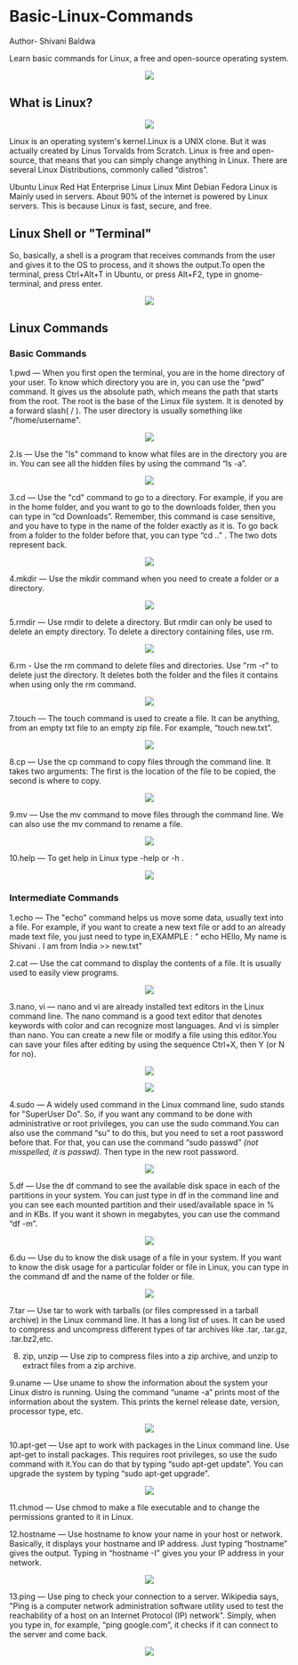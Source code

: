 # Basic-Linux-Commands
Author- Shivani Baldwa

Learn basic commands for Linux, a free and open-source operating system.
<p align="center">
  <img src="https://github.com/oilmcut-2020/Basic-Linux-Commands/blob/master/linux_terminal.png">
</p>

## What is Linux?
<p align="center">
  <img src="https://github.com/oilmcut-2020/Basic-Linux-Commands/blob/master/linux.png">
</p>
Linux is an operating system's kernel.Linux is a UNIX clone. But it was actually created by Linus Torvalds from Scratch. Linux is free and open-source, that means that you can simply change anything in Linux. There are several Linux Distributions, commonly called “distros”.

Ubuntu Linux
Red Hat Enterprise Linux
Linux Mint
Debian
Fedora
Linux is Mainly used in servers. About 90% of the internet is powered by Linux servers. This is because Linux is fast, secure, and free.

## Linux Shell or "Terminal"

So, basically, a shell is a program that receives commands from the user and gives it to the OS to process, and it shows the output.To open the terminal, press Ctrl+Alt+T in Ubuntu, or press Alt+F2, type in gnome-terminal, and press enter. 
<p align="center">
  <img src="https://github.com/oilmcut-2020/Basic-Linux-Commands/blob/master/command_line_terminal.png">
</p>
           
## Linux Commands

### Basic Commands
1.pwd — When you first open the terminal, you are in the home directory of your user. To know which directory you are in, you can use the “pwd” command. It gives us the absolute path, which means the path that starts from the root. The root is the base of the Linux file system. It is denoted by a forward slash( / ). The user directory is usually something like "/home/username".
<p align="center">
  <img src="https://github.com/oilmcut-2020/Basic-Linux-Commands/blob/master/images/pwd.png">
</p>

2.ls — Use the "ls" command to know what files are in the directory you are in. You can see all the hidden files by using the command “ls -a”.
<p align="center">
  <img src="https://github.com/oilmcut-2020/Basic-Linux-Commands/blob/master/images/ls.png">
</p>

3.cd — Use the "cd" command to go to a directory. For example, if you are in the home folder, and you want to go to the downloads folder, then you can type in “cd Downloads”. Remember, this command is case sensitive, and you have to type in the name of the folder exactly as it is. 
To go back from a folder to the folder before that, you can type “cd ..” . The two dots represent back.
<p align="center">
  <img src="https://github.com/oilmcut-2020/Basic-Linux-Commands/blob/master/images/cd.png">
</p>

4.mkdir — Use the mkdir command when you need to create a folder or a directory.
<p align="center">
  <img src="https://github.com/oilmcut-2020/Basic-Linux-Commands/blob/master/images/mkdir.png">
</p>

5.rmdir  — Use rmdir to delete a directory. But rmdir can only be used to delete an empty directory. To delete a directory containing files, use rm.
<p align="center">
  <img src="https://github.com/oilmcut-2020/Basic-Linux-Commands/blob/master/images/rmdir.png">
</p>

6.rm - Use the rm command to delete files and directories.  Use "rm -r" to delete just the directory. It deletes both the folder and the files it contains when using only the rm command.
<p align="center">
  <img src="https://github.com/oilmcut-2020/Basic-Linux-Commands/blob/master/images/rm.png">
</p>

7.touch — The touch command is used to create a file. It can be anything, from an empty txt file to an empty zip file. For example, “touch new.txt”.
<p align="center">
  <img src="https://github.com/oilmcut-2020/Basic-Linux-Commands/blob/master/images/touch.png">
</p>

8.cp — Use the cp command to copy files through the command line. It takes two arguments: The first is the location of the file to be copied, the second is where to copy.
<p align="center">
  <img src="https://github.com/oilmcut-2020/Basic-Linux-Commands/blob/master/images/cp.png">
</p>

9.mv — Use the mv command to move files through the command line. We can also use the mv command to rename a file.
<p align="center">
  <img src="https://github.com/oilmcut-2020/Basic-Linux-Commands/blob/master/images/mv.png">
</p>

10.help  — To get help in Linux type -help or -h .
 <p align="center">
  <img src="https://github.com/oilmcut-2020/Basic-Linux-Commands/blob/master/images/help.png">
</p>

 ### Intermediate Commands
 
 1.echo — The "echo" command helps us move some data, usually text into a file. For example, if you want to create a new text file or add to an already made text file, you just need to type in,EXAMPLE : “ echo HEllo, My name is Shivani . I am from India >> new.txt"
 
 2.cat — Use the cat command to display the contents of a file. It is usually used to easily view programs.
  <p align="center">
  <img src="https://github.com/oilmcut-2020/Basic-Linux-Commands/blob/master/images/cat.png">
</p>

 3.nano, vi — nano and vi are already installed text editors in the Linux command line. The nano command is a good text editor   that denotes keywords with color and can recognize most languages. And vi is simpler than nano. You can create a new file or modify a file using this editor.You can save your files after editing by using the sequence Ctrl+X, then Y (or N for no).
  <p align="center">
  <img src="https://github.com/oilmcut-2020/Basic-Linux-Commands/blob/master/images/nano.png">
</p>

 <p align="center">
  <img src="https://github.com/oilmcut-2020/Basic-Linux-Commands/blob/master/images/vi.png">
</p>

 4.sudo — A widely used command in the Linux command line, sudo stands for "SuperUser Do". So, if you want any command to be done with administrative or root privileges, you can use the sudo command.You can also use the command “su” to do this, but you need to set a root password before that. For that, you can use the command “sudo passwd” *(not misspelled, it is passwd).* Then type in the new root password.
  <p align="center">
  <img src="https://github.com/oilmcut-2020/Basic-Linux-Commands/blob/master/images/sudo.png">
</p>

 5.df — Use the df command to see the available disk space in each of the partitions in your system. You can just type in df in the command line and you can see each mounted partition and their used/available space in % and in KBs. If you want it shown in megabytes, you can use the command “df -m”.
  <p align="center">
  <img src="https://github.com/oilmcut-2020/Basic-Linux-Commands/blob/master/images/df.png">
</p>

6.du — Use du to know the disk usage of a file in your system. If you want to know the disk usage for a particular folder or file in Linux, you can type in the command df and the name of the folder or file. 
  <p align="center">
  <img src="https://github.com/oilmcut-2020/Basic-Linux-Commands/blob/master/images/du.png">
</p>

7.tar — Use tar to work with tarballs (or files compressed in a tarball archive) in the Linux command line. It has a long list of uses. It can be used to compress and uncompress different types of tar archives like .tar, .tar.gz, .tar.bz2,etc.

8. zip, unzip — Use zip to compress files into a zip archive, and unzip to extract files from a zip archive.

9.uname — Use uname to show the information about the system your Linux distro is running. Using the command “uname -a” prints most of the information about the system. This prints the kernel release date, version, processor type, etc.
 <p align="center">
  <img src="https://github.com/oilmcut-2020/Basic-Linux-Commands/blob/master/images/uname.png">
</p>

10.apt-get — Use apt to work with packages in the Linux command line. Use apt-get to install packages. This requires root privileges, so use the sudo command with it.You can do that by typing “sudo apt-get update”. You can upgrade the system by typing “sudo apt-get upgrade”.
 <p align="center">
  <img src="https://github.com/oilmcut-2020/Basic-Linux-Commands/blob/master/images/apt-get.png">
</p>

11.chmod — Use chmod to make a file executable and to change the permissions granted to it in Linux.

12.hostname — Use hostname to know your name in your host or network. Basically, it displays your hostname and IP address. Just typing “hostname” gives the output. Typing in “hostname -I” gives you your IP address in your network.
 <p align="center">
  <img src="https://github.com/oilmcut-2020/Basic-Linux-Commands/blob/master/images/hostname.png">
</p>

13.ping — Use ping to check your connection to a server. Wikipedia says, "Ping is a computer network administration software utility used to test the reachability of a host on an Internet Protocol (IP) network". Simply, when you type in, for example, “ping google.com”, it checks if it can connect to the server and come back.
 <p align="center">
  <img src="https://github.com/oilmcut-2020/Basic-Linux-Commands/blob/master/images/ping.png">
</p>
